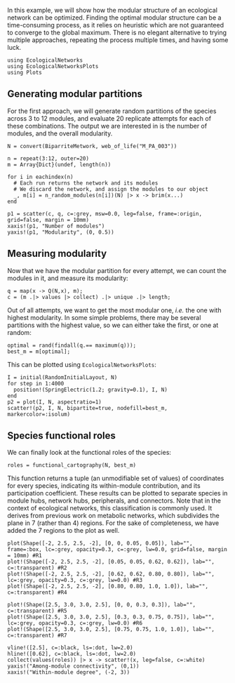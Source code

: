 In this example, we will show how the modular structure of an ecological network
can be optimized. Finding the optimal modular structure can be a time-consuming
process, as it relies on heuristic which are not guaranteed to converge to the
global maximum. There is no elegant alternative to trying multiple approaches,
repeating the process multiple times, and having some luck.

```@example modularity
using EcologicalNetworks
using EcologicalNetworksPlots
using Plots
```

## Generating modular partitions

For the first approach, we will generate random partitions of the species across
3 to 12 modules, and evaluate 20 replicate attempts for each of these
combinations. The output we are interested in is the number of modules, and the
overall modularity.

```@example modularity
N = convert(BiparriteMetwork, web_of_life("M_PA_003"))

n = repeat(3:12, outer=20)
m = Array{Dict}(undef, length(n))

for i in eachindex(n)
  # Each run returns the network and its modules
  # We discard the network, and assign the modules to our object
  _, m[i] = n_random_modules(n[i])(N) |> x -> brim(x...)
end
```

```@example modularity
p1 = scatter(c, q, c=:grey, msw=0.0, leg=false, frame=:origin, grid=false, margin = 10mm)
xaxis!(p1, "Number of modules")
yaxis!(p1, "Modularity", (0, 0.5))
```

## Measuring modularity

Now that we have the modular partition for every attempt, we can count the
modules in it, and measure its modularity:

```@example modularity
q = map(x -> Q(N,x), m);
c = (m .|> values |> collect) .|> unique .|> length;
```

Out of all attempts, we want to get the most modular one, *i.e.* the one with
highest modularity. In some simple problems, there may be several partitions
with the highest value, so we can either take the first, or one at random:

```@example modularity
optimal = rand(findall(q.== maximum(q)));
best_m = m[optimal];
```

This can be plotted using `EcologicalNetworksPlots`:

```@example modularity
I = initial(RandomInitialLayout, N)
for step in 1:4000
  position!(SpringElectric(1.2; gravity=0.1), I, N)
end
p2 = plot(I, N, aspectratio=1)
scatter!(p2, I, N, bipartite=true, nodefill=best_m, markercolor=:isolum)
```

## Species functional roles

We can finally look at the functional roles of the species:

```@example modularity
roles = functional_cartography(N, best_m)
```

This function returns a tuple (an unmodifiable set of values) of coordinates for
every species, indicating its within-module contribution, and its participation
coefficient. These results can be plotted to separate species in module hubs,
network hubs, peripherals, and connectors. Note that in the context of
ecological networks, this classification is commonly used. It derives from
previous work on metabolic networks, which subdivides the plane in 7 (rather
than 4) regions. For the sake of completeness, we have added the 7 regions to
the plot as well.

```@example modularity
plot(Shape([-2, 2.5, 2.5, -2], [0, 0, 0.05, 0.05]), lab="", frame=:box, lc=:grey, opacity=0.3, c=:grey, lw=0.0, grid=false, margin = 10mm) #R1
plot!(Shape([-2, 2.5, 2.5, -2], [0.05, 0.05, 0.62, 0.62]), lab="", c=:transparent) #R2
plot!(Shape([-2, 2.5, 2.5, -2], [0.62, 0.62, 0.80, 0.80]), lab="", lc=:grey, opacity=0.3, c=:grey, lw=0.0) #R3
plot!(Shape([-2, 2.5, 2.5, -2], [0.80, 0.80, 1.0, 1.0]), lab="", c=:transparent) #R4

plot!(Shape([2.5, 3.0, 3.0, 2.5], [0, 0, 0.3, 0.3]), lab="", c=:transparent) #R5
plot!(Shape([2.5, 3.0, 3.0, 2.5], [0.3, 0.3, 0.75, 0.75]), lab="", lc=:grey, opacity=0.3, c=:grey, lw=0.0) #R6
plot!(Shape([2.5, 3.0, 3.0, 2.5], [0.75, 0.75, 1.0, 1.0]), lab="", c=:transparent) #R7

vline!([2.5], c=:black, ls=:dot, lw=2.0)
hline!([0.62], c=:black, ls=:dot, lw=2.0)
collect(values(roles)) |> x -> scatter!(x, leg=false, c=:white)
yaxis!("Among-module connectivity", (0,1))
xaxis!("Within-module degree", (-2, 3))
```
